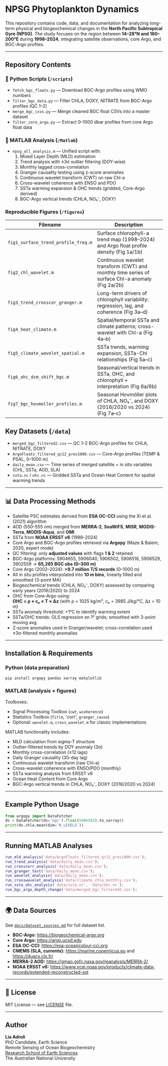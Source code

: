 # NPSG Phytoplankton Dynamics

This repository contains code, data, and documentation for analyzing long-term physical and biogeochemical changes in the **North Pacific Subtropical Gyre (NPSG)**. The study focuses on the region between **14–28°N and 160–200°E** during **1998–2024**, integrating satellite observations, core Argo, and BGC-Argo profiles.

---

## Repository Contents

### 🔹 Python Scripts (`/scripts`)
- `fetch_bgc_floats.py` — Download BGC-Argo profiles using WMO numbers
- `filter_bgc_data.py` — Filter CHLA, DOXY, NITRATE from BGC-Argo profiles (QC 1–2)
- `merge_bgc_csvs.py` — Merge cleaned BGC float CSVs into a master dataset
- `filter_core_argo.py` — Extract 0–1000 dbar profiles from core Argo float data

### 🔹 MATLAB Analysis (`/Matlab`)
- `npsg_all_analysis.m` — Unified script with:
  1. Mixed Layer Depth (MLD) estimation
  2. Trend analysis with ±3σ outlier filtering (DOY-wise)
  3. Monthly lagged cross-correlation
  4. Granger causality testing using z-score anomalies
  5. Continuous wavelet transform (CWT) on raw Chl-a
  6. Cross-wavelet coherence with ENSO and PDO
  7. SSTa warming expansion & OHC trends (gridded, Core-Argo derived)
  8. BGC-Argo vertical trends (CHLA, NO₃⁻, DOXY)

### Reproducible Figures (`/figures`)

| Filename                             | Description                                                                                     |
|--------------------------------------|-------------------------------------------------------------------------------------------------|
| `fig1_surface_trend_profile_freq.m`  | Surface chlorophyll-a trend map (1998–2024) and Argo float profile density (Fig 1a/1b) |
| `fig2_chl_wavelet.m`                 | Continuous wavelet transform (CWT) and monthly time series of surface Chl-a anomaly (Fig 2a/2b) |
| `fig3_trend_crosscor_granger.m`      | Long-term drivers of chlorophyll variability: regression, lag, and coherence (Fig 3a–d) |
| `fig4_heat_climate.m`                | Spatial/temporal SSTa and climate patterns; cross-wavelet with Chl-a (Fig 4a–b) |
| `fig5_climate_wavelet_spatial.m`     | SSTa trends, warming expansion, SSTa-Chl relationships (Fig 5a–c) |
| `fig6_ohc_dcm_shift_bgc.m`           | Seasonal/vertical trends in SSTa, OHC, and chlorophyll + interpretation (Fig 6a/6b) |
| `fig7_bgc_hovmoller_profiles.m`      | Seasonal Hovmöller plots of CHLA, NO₃⁻, and DOXY (2016/2020 vs 2024) (Fig 7a–c) |

## Key Datasets (`/data`)

- `merged_bgc_filtered2.csv` — QC 1–2 BGC-Argo profiles for CHLA, NITRATE, DOXY
- `ArgoFloats_filtered_qc12_pres1000.csv` — Core-Argo profiles (TEMP & PSAL, 0–1000 m)
- `daily_mean.csv` — Time series of merged satellite + in situ variables (CHL, SSTa, AOD, SLA)
- `ssta.nc` / `ohc.nc` — Gridded SSTa and Ocean Heat Content for spatial warming trends

---

## 📊 Data Processing Methods

- Satellite PSC estimates derived from **ESA OC-CCI** using the Xi et al. (2021) algorithm
- AOD (550–555 nm) merged from **MERRA-2**, **SeaWiFS**, **MISR**, **MODIS-Terra**, **MODIS-Aqua**, and **OMI**
- SSTa from **NOAA ERSST v6** (1998–2024)
- Core Argo and BGC-Argo profiles retrieved via **Argopy** (Maze & Balem, 2020, expert mode)
- QC filtering: only **adjusted values** with flags **1 & 2** retained
- BGC-Argo platforms: 5904655, 5906040, 5906502, 5906516, 5906529, 3902559 → **65,265 BGC obs (0–300 m)**
- Core Argo (2002–2024): **>9.7 million T/S records** (0–1000 m)
- All in situ profiles interpolated into **10 m bins**, linearly filled and smoothed (3-point MA)
- Biogeochemical trends (CHLA, NO₃⁻, DOXY) assessed by comparing early years (2016/2020) to 2024
- OHC from Core-Argo using:  
  	**OHC = ρ × cₚ × T × Δz**  (with ρ = 1025 kg/m³, cₚ = 3985 J/kg/°C, Δz = 10 m)
- SSTa anomaly threshold: +1°C to identify warming extent
- SSTa/OHC trends: OLS regression on 1° grids; smoothed with 3-point moving avg
- Z-score anomalies used in Granger/wavelet; cross-correlation used ±3σ-filtered monthly anomalies

---

## Installation & Requirements

### Python (data preparation)
```bash
pip install argopy pandas xarray matplotlib
```

### MATLAB (analysis + figures)
Toolboxes:
- Signal Processing Toolbox (`cwt`, `wcoherence`)
- Statistics Toolbox (`fitlm`, 'corr', `granger_cause`)
- Optional: `wavelet.m`, `cross_wavelet.m` for classic implementations


MATLAB functionality includes:
- MLD calculation from sigma-T structure
- Outlier-filtered trends by DOY anomaly (3σ)
- Monthly cross-correlation (±12 lags)
- Daily Granger causality (30-day lag)
- Continuous wavelet transform (raw Chl-a)
- Cross-wavelet coherence with ENSO/PDO (monthly)
- SSTa warming analysis from ERSST v6
- Ocean Heat Content from Core Argo
- BGC-Argo vertical trends in CHLA, NO₃⁻, DOXY (2016/2020 vs 2024)

---

## Example Python Usage
```python
from argopy import DataFetcher
ds = DataFetcher(ds='bgc').float(5906502).to_xarray()
print(ds.chla.mean(dim='N_LEVELS'))
```

---

## Running MATLAB Analyses
```matlab
run_mld_analysis('data/ArgoFloats_filtered_qc12_pres1000.csv');
run_trend_analysis('data/daily_mean.csv');
run_crosscorr_analysis('data/daily_mean.csv');
run_granger_test('data/daily_mean.csv');
run_wavelet_analysis('data/daily_mean.csv');
run_crosswavelet_analysis('data/climate_chla_monthly.csv');
run_ssta_ohc_analysis('data/ssta.nc', 'data/ohc.nc');
run_bgc_argo_depth_change('data/merged_bgc_filtered2.csv');
```
---

## 🌍 Data Sources
See [`docs/dataset_sources.md`](docs/dataset_sources.md) for full dataset list.
- **BGC-Argo:** https://biogeochemical-argo.org
- **Core Argo:** https://argo.ucsd.edu
- **ESA OC-CCI:** https://esa-oceancolour-cci.org
- **CMEMS (SLA, currents):** https://marine.copernicus.eu and https://duacs.cls.fr/ 
- **MERRA-2 AOD:** https://gmao.gsfc.nasa.gov/reanalysis/MERRA-2/
- **NOAA ERSST v6:** https://www.ncei.noaa.gov/products/climate-data-records/extended-reconstructed-sst

---

## 📄 License
MIT License — see [LICENSE](LICENSE) file.

---

## Author
**Lia Adroli**  
PhD Candidate, Earth Science  
Remote Sensing of Ocean Biogeochemistry  
[Research School of Earth Sciences](https://earthsciences.anu.edu.au)  
The Australian National University
